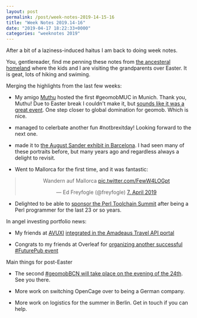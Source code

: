 ```yaml
---
layout: post
permalink: /post/week-notes-2019-14-15-16
title: "Week Notes 2019.14-16"
date: "2019-04-17 18:22:33+0000"
categories: "weeknotes 2019"
---
```


After a bit of a laziness-induced haitus I am back to doing week notes.

You, gentlereader, find me penning these notes from 
[the ancesteral homeland](https://de.wikipedia.org/wiki/Eichsfeld) where 
the kids and I are visiting the grandparents over Easter. It is geat, lots of 
hiking and swiming.

Merging the highlights from the last few weeks:

  * My amigo [Muthu](https://twitter.com/muthukumarceg) hosted the first #geomobMUC in Munich. Thank you, Muthu! Due to Easter break I couldn't make it, but [sounds like it was a great event](https://community.esri.com/groups/geodev-germany/blog/2019/04/16/r%C3%BCckblick-geomobmuc-meetup-april-2019). One step closer to global domination for geomob. Which is nice.

  * managed to celerbate another fun #notbrexitday! Looking forward to the next one.

  * made it to [the August Sander exhibit in Barcelona](https://www.timeout.com/barcelona/art/august-sander-people-of-the-20th-century). I had seen many of these portraits before, but many years ago and regardless always a delight to revisit.

  * Went to Mallorca for the first time, and it was fantastic:

<center>
<blockquote class="twitter-tweet" data-lang="de"><p lang="de" dir="ltr">Wandern auf Mallorca <a href="https://t.co/FewW4LOGpt">pic.twitter.com/FewW4LOGpt</a></p>&mdash; Ed Freyfogle (@freyfogle) <a href="https://twitter.com/freyfogle/status/1114930591613562881?ref_src=twsrc%5Etfw">7. April 2019</a></blockquote>
<script async src="https://platform.twitter.com/widgets.js" charset="utf-8"></script>
</center>


  * Delighted to be able to [sponsor the Perl Toolchain Summit](https://blog.opencagedata.com/post/sponsoring-the-perl-toolchain-summit-2019) after being a Perl programmer for the last 23 or so years. 

In angel investing portfolio news:

  * My friends at [AVUXI](https://www.avuxi.com/) [integrated in the Amadeaus Travel API portal](https://www.avuxi.com/blog/amadeus-travel-apis-portal-launches-avuxi-topplace-pois)

  * Congrats to my friends at Overleaf for [organizing another successful #FuturePub event](https://www.overleaf.com/blog/futurepub-london-returned-to-a-full-house)


Main things for post-Easter

  * The second [#geomobBCN will take place on the evening of the 24th](https://thegeomob.com/post/apr-24th-2019-geomobbcn-details). See you there.

  * More work on switching OpenCage over to being a German company.

  * More work on logistics for the summer in Berlin. Get in touch if you can help.



 









